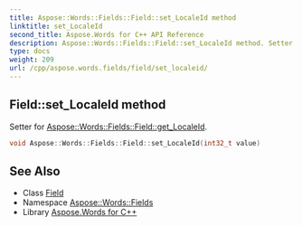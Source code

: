 ```yaml
---
title: Aspose::Words::Fields::Field::set_LocaleId method
linktitle: set_LocaleId
second_title: Aspose.Words for C++ API Reference
description: Aspose::Words::Fields::Field::set_LocaleId method. Setter for Aspose::Words::Fields::Field::get_LocaleId in C++.
type: docs
weight: 209
url: /cpp/aspose.words.fields/field/set_localeid/
---
```

## Field::set_LocaleId method


Setter for [Aspose::Words::Fields::Field::get_LocaleId](../get_localeid/).

```cpp
void Aspose::Words::Fields::Field::set_LocaleId(int32_t value)
```

## See Also

* Class [Field](../)
* Namespace [Aspose::Words::Fields](../../)
* Library [Aspose.Words for C++](../../../)
